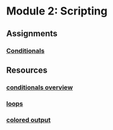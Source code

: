 # Module 2: Scripting

## Assignments
### [Conditionals](assignments/conditionals.md)

## Resources
### [conditionals overview](resources/conditionals_overview.md)
### [loops](resources/loops.md)
### [colored output](resources/colored_output.md)
